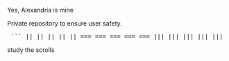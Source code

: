 Yes, Alexandria is mine

Private repository to ensure user safety.
<pre> ``` || || || || || === === === === === ||| ||| ||| ||| ||| ||| ||| ||| ||| ||| ||| ||| ||| ||| ||| ||| ||| ||| ||| ||| ||| ||| ||| ||| ||| ||| ||| ||| ||| ||| ||| ||| ||| ||| ||| === === === === === || || || || || ``` </pre>

study the scrolls
